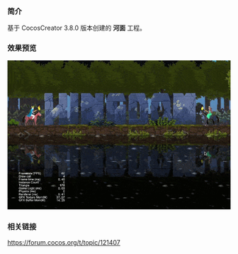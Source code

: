 ### 简介
基于 CocosCreator 3.8.0 版本创建的 **河面** 工程。

### 效果预览
![image](../../../gif/202206/2022063002.gif)

### 相关链接
https://forum.cocos.org/t/topic/121407